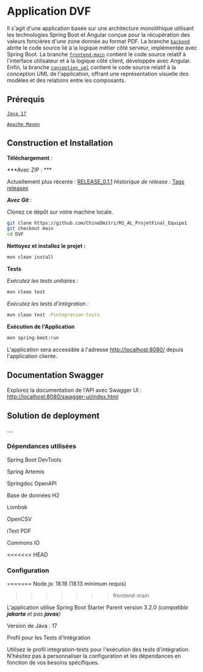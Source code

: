 # Application DVF
Il s'agit d'une application basée sur une architecture monolithique utilisant les technologies Spring Boot et Angular conçue pour la récupération des valeurs foncières d'une zone donnée au format PDF. 
La branche [`backend`](https://github.com/ChineDmitri/M1_AL_ProjetFinal_Equipe1/tree/backend "backend") abrite le code source lié à la logique métier côté serveur, implémentée avec Spring Boot. 
La branche [`frontend-main`](https://github.com/ChineDmitri/M1_AL_ProjetFinal_Equipe1/tree/frontend-main "frontend-main") contient le code source relatif à l'interface utilisateur et à la logique côté client, développée avec Angular.  
Enfin, la branche [`conception_uml`](https://github.com/ChineDmitri/M1_AL_ProjetFinal_Equipe1/tree/conception_uml "conception_uml") contient le code source relatif à la conception UML de l'application, offrant une représentation visuelle des modèles et des relations entre les composants.

## Prérequis

[`Java 17`](https://www.oracle.com/java/technologies/javase/jdk17-archive-downloads.html "`Java 17`")

[`Apache Maven`](https://maven.apache.org/ "`Apache Maven`")

## Construction et Installation

**Téléchargement** :

***Avec ZIP : ***

Actuellement plus récente : [RELEASE_0.1.1](https://github.com/ChineDmitri/M1_AL_ProjetFinal_Equipe1/releases/tag/RELEASE_0.1.1 "RELEASE_0.1.1")
*Historique de release* : [Tags releases](https://github.com/ChineDmitri/M1_AL_ProjetFinal_Equipe1/tags "tags releases")

***Avec Git*** :

Clonez ce dépôt sur votre machine locale.

```bash
git clone https://github.com/ChineDmitri/M1_AL_ProjetFinal_Equipe1
git checkout main
cd DVF
```

**Nettoyez et installez le projet :**

```bash
mvn clean install
```

**Tests**

*Exécutez les tests unitaires :*

```bash
mvn clean test
```

*Exécutez les tests d'intégration :*

```bash
mvn clean test -Pintegration-tests
```

**Exécution de l'Application**

```bash
mvn spring-boot:run
```

L'application sera accessible à l'adresse [http://localhost:8080/](http://localhost:8080/ "http://localhost:8080/") depuis l'application cliente.

## Documentation Swagger

Explorez la documentation de l'API avec Swagger UI :
[http://localhost:8080/swagger-ui/index.html](http://localhost:8080/swagger-ui/index.html "http://localhost:8080/swagger-ui/index.html")

## Solution de deployment

....

### Dépendances utilisées

Spring Boot DevTools

Spring Artemis

Springdoc OpenAPI

Base de données H2

Lombok

OpenCSV

iText PDF

Commons IO


<<<<<<< HEAD
### Configuration
=======
Node.js: 18.18 (18.13 minimum requis)
>>>>>>> frontend-main

L'application utilise Spring Boot Starter Parent version 3.2.0 *(compatible **jakarta** et pas **javax**)*

Version de Java : 17

Profil pour les Tests d'Intégration

Utilisez le profil integration-tests pour l'exécution des tests d'intégration.
N'hésitez pas à personnaliser la configuration et les dépendances en fonction de vos besoins spécifiques.
